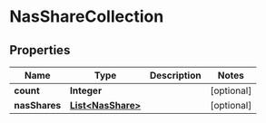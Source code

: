 
# NasShareCollection

## Properties
Name | Type | Description | Notes
------------ | ------------- | ------------- | -------------
**count** | **Integer** |  |  [optional]
**nasShares** | [**List&lt;NasShare&gt;**](NasShare.md) |  |  [optional]



